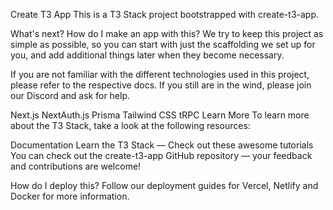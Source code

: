 Create T3 App
This is a T3 Stack project bootstrapped with create-t3-app.

What's next? How do I make an app with this?
We try to keep this project as simple as possible, so you can start with just the scaffolding we set up for you, and add additional things later when they become necessary.

If you are not familiar with the different technologies used in this project, please refer to the respective docs. If you still are in the wind, please join our Discord and ask for help.

Next.js
NextAuth.js
Prisma
Tailwind CSS
tRPC
Learn More
To learn more about the T3 Stack, take a look at the following resources:

Documentation
Learn the T3 Stack — Check out these awesome tutorials
You can check out the create-t3-app GitHub repository — your feedback and contributions are welcome!

How do I deploy this?
Follow our deployment guides for Vercel, Netlify and Docker for more information.